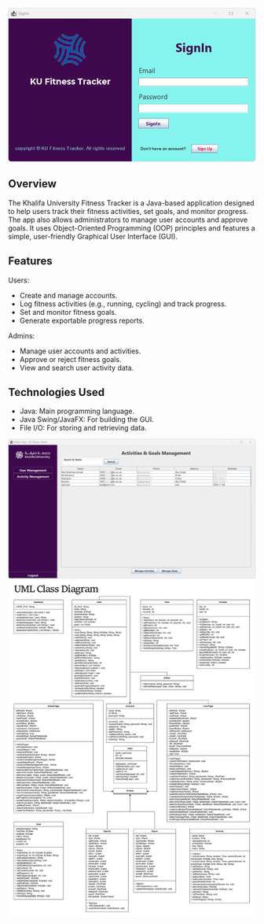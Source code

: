![Khalifa University Fitness Tracker - Sign In Page](assets/Sign-In-Page.png)

## **Overview**

The Khalifa University Fitness Tracker is a Java-based application designed to help users track their fitness activities, set goals, and monitor progress. The app also allows administrators to manage user accounts and approve goals. It uses Object-Oriented Programming (OOP) principles and features a simple, user-friendly Graphical User Interface (GUI).

## **Features**

Users:
 - Create and manage accounts.
 - Log fitness activities (e.g., running, cycling) and track progress.
 - Set and monitor fitness goals.
 - Generate exportable progress reports.

Admins:
 - Manage user accounts and activities.
 - Approve or reject fitness goals.
 - View and search user activity data.

## **Technologies Used**

 - Java: Main programming language.
 - Java Swing/JavaFX: For building the GUI.
 - File I/O: For storing and retrieving data.

![Khalifa University Fitness Tracker - Admin Activites & Goals Management Page](assets/Admin-Activites-&-Goals-Management-Page.png)
![Khalifa University Fitness Tracker - UML Class Diagram](assets/UML-Class-Diagram.png)
